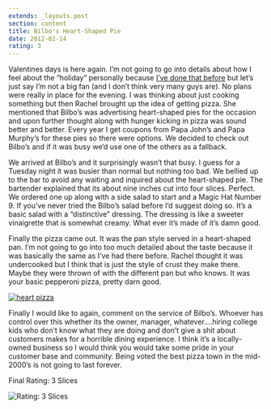 ```yaml
---
extends: _layouts.post
section: content
title: Bilbo's Heart-Shaped Pie
date: 2012-02-14
rating: 3
---
```


Valentines days is here again. I’m not going to go into details about how I feel about the “holiday” personally because [I’ve done that before](http://blog.joefearnley.com/post/1039777381/sunday-social-32-valentimes-day) but let’s just say I’m not a big fan (and I don’t think very many guys are). No plans were really in place for the evening. I was thinking about just cooking something but then Rachel brought up the idea of getting pizza. She mentioned that Bilbo’s was advertising heart-shaped pies for the occasion and upon further thought along with hunger kicking in pizza was sound better and better. Every year I get coupons from Papa John’s and Papa Murphy’s for these pies so there were options. We decided to check out Bilbo’s and if it was busy we’d use one of the others as a fallback.

We arrived at Bilbo’s and it surprisingly wasn’t that busy. I guess for a Tuesday night it was busier than normal but nothing too bad. We bellied up to the bar to avoid any waiting and inquired about the heart-shaped pie. The bartender explained that its about nine inches cut into four slices. Perfect. We ordered one up along with a side salad to start and a Magic Hat Number 9. If you’ve never tried the Bilbo’s salad before I’d suggest doing so. It’s a basic salad with a “distinctive” dressing. The dressing is like a sweeter vinaigrette that is somewhat creamy. What ever it’s made of it’s damn good.

Finally the pizza came out. It was the pan style served in a heart-shaped pan. I’m not going to go into too much detailed about the taste because it was basically the same as I’ve had there before. Rachel thought it was undercooked but I think that is just the style of crust they make there. Maybe they were thrown of with the different pan but who knows. It was your basic pepperoni pizza, pretty darn good.

[![heart pizza](http://farm8.staticflickr.com/7047/6878646521_b9839197b6.jpg)](http://www.flickr.com/photos/joefearnley/6878646521/ "heart pizza by joefearnley, on Flickr")

Finally I would like to again, comment on the service of Bilbo’s. Whoever has control over this whether its the owner, manager, whatever….hiring college kids who don’t know what they are doing and don’t give a shit about customers makes for a horrible dining experience. I think it’s a locally-owned business so I would think you would take some pride in your customer base and community. Being voted the best pizza town in the mid-2000’s is not going to last forever.

Final Rating: 3 Slices

![Rating: 3 Slices](/assets/img/pizza3_sm.jpg)